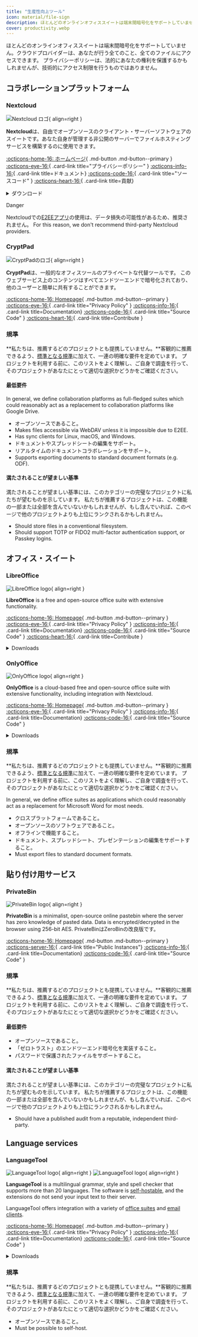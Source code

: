 ```yaml
---
title: "生産性向上ツール"
icon: material/file-sign
description: ほとんどのオンラインオフィススイートは端末間暗号化をサポートしていません。クラウドプロバイダーは、あなたが行う全てのこと、全てのファイルにアクセスできます。
cover: productivity.webp
---
```


<!-- markdownlint-disable MD024 -->
ほとんどのオンラインオフィススイートは端末間暗号化をサポートしていません。クラウドプロバイダーは、あなたが行う全てのこと、全てのファイルにアクセスできます。 プライバシーポリシーは、法的にあなたの権利を保護するかもしれませんが、技術的にアクセス制限を行うものではありません。

## コラボレーションプラットフォーム

### Nextcloud

<div class="admonition recommendation" markdown>

![Nextcloud ロゴ](assets/img/productivity/nextcloud.svg){ align=right }

**Nextcloud**は、自由でオープンソースのクライアント・サーバーソフトウェアのスイートです。あなた自身が管理する非公開のサーバーでファイルホスティングサービスを構築するのに使用できます。

[:octicons-home-16: ホームページ](https://nextcloud.com){ .md-button .md-button--primary }
[:octicons-eye-16:](https://nextcloud.com/privacy){ .card-link title="プライバシーポリシー" }
[:octicons-info-16:](https://nextcloud.com/support){ .card-link title=ドキュメント}
[:octicons-code-16:](https://github.com/nextcloud){ .card-link title="ソースコード" }
[:octicons-heart-16:](https://nextcloud.com/contribute){ .card-link title=貢献}

<details class="downloads" markdown>
<summary>ダウンロード</summary>

- [:simple-googleplay: Google Play](https://play.google.com/store/apps/details?id=com.nextcloud.client)
- [:simple-appstore: App Store](https://apps.apple.com/jp/app/nextcloud/id1125420102)
- [:simple-github: GitHub](https://github.com/nextcloud/android/releases)
- [:simple-windows11: Windows](https://nextcloud.com/install/#install-clients)
- [:simple-apple: macOS](https://nextcloud.com/install/#install-clients)
- [:simple-linux: Linux](https://nextcloud.com/install/#install-clients)

</details>

</div>

<div class="admonition danger" markdown>
<p class="admonition-title">Danger</p>

Nextcloudでの[E2EEアプリ](https://apps.nextcloud.com/apps/end_to_end_encryption)の使用は、データ損失の可能性があるため、推奨されません。 For this reason, we don't recommend third-party Nextcloud providers.

</div>

### CryptPad

<div class="admonition recommendation" markdown>

![CryptPadのロゴ](assets/img/productivity/cryptpad.svg){ align=right }

**CryptPad**は、一般的なオフィスツールのプライベートな代替ツールです。 このウェブサービス上のコンテンツはすべてエンドツーエンドで暗号化されており、他のユーザーと簡単に共有することができます。

[:octicons-home-16: Homepage](https://cryptpad.fr){ .md-button .md-button--primary }
[:octicons-eye-16:](https://cryptpad.fr/pad/#/2/pad/view/GcNjAWmK6YDB3EO2IipRZ0fUe89j43Ryqeb4fjkjehE){ .card-link title="Privacy Policy" }
[:octicons-info-16:](https://docs.cryptpad.fr){ .card-link title=Documentation}
[:octicons-code-16:](https://github.com/xwiki-labs/cryptpad){ .card-link title="Source Code" }
[:octicons-heart-16:](https://opencollective.com/cryptpad){ .card-link title=Contribute }

</details>

</div>

### 規準

**私たちは、推薦するどのプロジェクトとも提携していません。**客観的に推薦できるよう、[標準となる規準](about/criteria.md)に加えて、一連の明確な要件を定めています。 プロジェクトを利用する前に、このリストをよく理解し、ご自身で調査を行って、そのプロジェクトがあなたにとって適切な選択かどうかをご確認ください。

#### 最低要件

In general, we define collaboration platforms as full-fledged suites which could reasonably act as a replacement to collaboration platforms like Google Drive.

- オープンソースであること。
- Makes files accessible via WebDAV unless it is impossible due to E2EE.
- Has sync clients for Linux, macOS, and Windows.
- ドキュメントやスプレッドシートの編集をサポート。
- リアルタイムのドキュメントコラボレーションをサポート。
- Supports exporting documents to standard document formats (e.g. ODF).

#### 満たされることが望ましい基準

満たされることが望ましい基準には、このカテゴリーの完璧なプロジェクトに私たちが望むものを示しています。 私たちが推薦するプロジェクトは、この機能の一部または全部を含んでいないかもしれませんが、もし含んでいれば、このページで他のプロジェクトよりも上位にランクされるかもしれません。

- Should store files in a conventional filesystem.
- Should support TOTP or FIDO2 multi-factor authentication support, or Passkey logins.

## オフィス・スイート

### LibreOffice

<div class="admonition recommendation" markdown>

![LibreOffice logo](assets/img/productivity/libreoffice.svg){ align=right }

**LibreOffice** is a free and open-source office suite with extensive functionality.

[:octicons-home-16: Homepage](https://libreoffice.org){ .md-button .md-button--primary }
[:octicons-eye-16:](https://libreoffice.org/about-us/privacy/privacy-policy-en){ .card-link title="Privacy Policy" }
[:octicons-info-16:](https://documentation.libreoffice.org/en/english-documentation){ .card-link title=Documentation}
[:octicons-code-16:](https://libreoffice.org/about-us/source-code){ .card-link title="Source Code" }
[:octicons-heart-16:](https://libreoffice.org/donate){ .card-link title=Contribute }

<details class="downloads" markdown>
<summary>Downloads</summary>

- [:simple-googleplay: Google Play](https://libreoffice.org/download/android-and-ios)
- [:simple-appstore: App Store](https://libreoffice.org/download/android-and-ios)
- [:simple-windows11: Windows](https://libreoffice.org/download/download)
- [:simple-apple: macOS](https://libreoffice.org/download/download)
- [:simple-linux: Linux](https://libreoffice.org/download/download)
- [:simple-flathub: Flathub](https://flathub.org/apps/details/org.libreoffice.LibreOffice)

</details>

</div>

### OnlyOffice

<div class="admonition recommendation" markdown>

![OnlyOffice logo](assets/img/productivity/onlyoffice.svg){ align=right }

**OnlyOffice** is a cloud-based free and open-source office suite with extensive functionality, including integration with Nextcloud.

[:octicons-home-16: Homepage](https://onlyoffice.com){ .md-button .md-button--primary }
[:octicons-eye-16:](https://help.onlyoffice.com/products/files/doceditor.aspx?fileid=5048502&doc=SXhWMEVzSEYxNlVVaXJJeUVtS0kyYk14YWdXTEFUQmRWL250NllHNUFGbz0_IjUwNDg1MDIi0){ .card-link title="Privacy Policy" }
[:octicons-info-16:](https://helpcenter.onlyoffice.com/userguides.aspx){ .card-link title=Documentation}
[:octicons-code-16:](https://github.com/ONLYOFFICE){ .card-link title="Source Code" }

<details class="downloads" markdown>
<summary>Downloads</summary>

- [:simple-googleplay: Google Play](https://play.google.com/store/apps/details?id=com.onlyoffice.documents)
- [:simple-appstore: App Store](https://apps.apple.com/app/id944896972)
- [:simple-windows11: Windows](https://onlyoffice.com/download-desktop.aspx)
- [:simple-apple: macOS](https://onlyoffice.com/download-desktop.aspx)
- [:simple-linux: Linux](https://onlyoffice.com/download-desktop.aspx)
- [:simple-flathub: Flathub](https://flathub.org/apps/details/org.onlyoffice.desktopeditors)

</details>

</div>

### 規準

**私たちは、推薦するどのプロジェクトとも提携していません。**客観的に推薦できるよう、[標準となる規準](about/criteria.md)に加えて、一連の明確な要件を定めています。 プロジェクトを利用する前に、このリストをよく理解し、ご自身で調査を行って、そのプロジェクトがあなたにとって適切な選択かどうかをご確認ください。

In general, we define office suites as applications which could reasonably act as a replacement for Microsoft Word for most needs.

- クロスプラットフォームであること。
- オープンソースのソフトウェアであること。
- オフラインで機能すること。
- ドキュメント、スプレッドシート、プレゼンテーションの編集をサポートすること。
- Must export files to standard document formats.

## 貼り付け用サービス

### PrivateBin

<div class="admonition recommendation" markdown>

![PrivateBin logo](assets/img/productivity/privatebin.svg){ align=right }

**PrivateBin** is a minimalist, open-source online pastebin where the server has zero knowledge of pasted data. Data is encrypted/decrypted in the browser using 256-bit AES. PrivateBinはZeroBinの改良版です。

[:octicons-home-16: Homepage](https://privatebin.info){ .md-button .md-button--primary }
[:octicons-server-16:](https://privatebin.info/directory){ .card-link title="Public Instances"}
[:octicons-info-16:](https://github.com/PrivateBin/PrivateBin/wiki/FAQ){ .card-link title=Documentation}
[:octicons-code-16:](https://github.com/PrivateBin/PrivateBin){ .card-link title="Source Code" }

</div>

### 規準

**私たちは、推薦するどのプロジェクトとも提携していません。**客観的に推薦できるよう、[標準となる規準](about/criteria.md)に加えて、一連の明確な要件を定めています。 プロジェクトを利用する前に、このリストをよく理解し、ご自身で調査を行って、そのプロジェクトがあなたにとって適切な選択かどうかをご確認ください。

#### 最低要件

- オープンソースであること。
- 「ゼロトラスト」のエンドツーエンド暗号化を実装すること。
- パスワードで保護されたファイルをサポートすること。

#### 満たされることが望ましい基準

満たされることが望ましい基準には、このカテゴリーの完璧なプロジェクトに私たちが望むものを示しています。 私たちが推薦するプロジェクトは、この機能の一部または全部を含んでいないかもしれませんが、もし含んでいれば、このページで他のプロジェクトよりも上位にランクされるかもしれません。

- Should have a published audit from a reputable, independent third-party.

## Language services

### LanguageTool

<div class="admonition recommendation" markdown>

![LanguageTool logo](assets/img/productivity/languagetool.svg#only-light){ align=right }
![LanguageTool logo](assets/img/productivity/languagetool-dark.svg#only-dark){ align=right }

**LanguageTool** is a multilingual grammar, style and spell checker that supports more than 20 languages. The software is [self-hostable](https://dev.languagetool.org/http-server), and the extensions do not send your input text to their server.

  LanguageTool offers integration with a variety of [office suites](https://languagetool.org/services#text_editors) and [email clients](https://languagetool.org/services#mail_clients).

[:octicons-home-16: Homepage](https://languagetool.org){ .md-button .md-button--primary }
[:octicons-eye-16:](https://languagetool.org/legal/privacy){ .card-link title="Privacy Policy" }
[:octicons-info-16:](https://languagetooler.freshdesk.com/en/support/solutions){ .card-link title=Documentation}
[:octicons-code-16:](https://github.com/languagetool-org){ .card-link title="Source Code" }

<details class="downloads" markdown>
<summary>Downloads</summary>

- [:simple-appstore: App Store](https://apps.apple.com/app/id1534275760)
- [:simple-windows11: Windows](https://languagetool.org/windows-desktop)
- [:simple-apple: macOS](https://languagetool.org/mac-desktop)
- [:simple-firefoxbrowser: Firefox](https://addons.mozilla.org/firefox/addon/languagetool)
- [:simple-googlechrome: Chrome](https://chrome.google.com/webstore/detail/grammar-and-spell-checker/oldceeleldhonbafppcapldpdifcinji)
- [:simple-microsoftedge: Edge](https://microsoftedge.microsoft.com/addons/detail/hfjadhjooeceemgojogkhlppanjkbobc)
- [:simple-safari: Safari](https://apps.apple.com/app/id1534275760)

</details>

</div>

### 規準

**私たちは、推薦するどのプロジェクトとも提携していません。**客観的に推薦できるよう、[標準となる規準](about/criteria.md)に加えて、一連の明確な要件を定めています。 プロジェクトを利用する前に、このリストをよく理解し、ご自身で調査を行って、そのプロジェクトがあなたにとって適切な選択かどうかをご確認ください。

- オープンソースであること。
- Must be possible to self-host.
